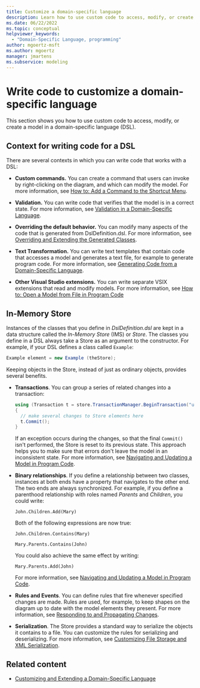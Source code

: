 ```yaml
---
title: Customize a domain-specific language
description: Learn how to use custom code to access, modify, or create a model in a domain-specific language (DSL).
ms.date: 06/22/2022
ms.topic: conceptual
helpviewer_keywords:
  - "Domain-Specific Language, programming"
author: mgoertz-msft
ms.author: mgoertz
manager: jmartens
ms.subservice: modeling
---
```


# Write code to customize a domain-specific language

This section shows you how to use custom code to access, modify, or create a model in a domain-specific language (DSL).

## Context for writing code for a DSL

There are several contexts in which you can write code that works with a DSL:

- **Custom commands.** You can create a command that users can invoke by right-clicking on the diagram, and which can modify the model. For more information, see [How to: Add a Command to the Shortcut Menu](../modeling/how-to-add-a-command-to-the-shortcut-menu.md).

- **Validation.** You can write code that verifies that the model is in a correct state. For more information, see [Validation in a Domain-Specific Language](../modeling/validation-in-a-domain-specific-language.md).

- **Overriding the default behavior.** You can modify many aspects of the code that is generated from DslDefinition.dsl. For more information, see [Overriding and Extending the Generated Classes](../modeling/overriding-and-extending-the-generated-classes.md).

- **Text Transformation.** You can write text templates that contain code that accesses a model and generates a text file, for example to generate program code. For more information, see [Generating Code from a Domain-Specific Language](../modeling/generating-code-from-a-domain-specific-language.md).

- **Other Visual Studio extensions.** You can write separate VSIX extensions that read and modify models. For more information, see [How to: Open a Model from File in Program Code](../modeling/how-to-open-a-model-from-file-in-program-code.md)

## In-Memory Store

Instances of the classes that you define in *DslDefinition.dsl* are kept in a data structure called the *In-Memory Store* (IMS) or *Store*. The classes you define in a DSL always take a Store as an argument to the constructor. For example, if your DSL defines a class called `Example`:

```csharp
Example element = new Example (theStore);
```

Keeping objects in the Store, instead of just as ordinary objects, provides several benefits.

- **Transactions**. You can group a series of related changes into a transaction:

  ```csharp
  using (Transaction t = store.TransactionManager.BeginTransaction("updates"))
  {
    // make several changes to Store elements here
    t.Commit();
  }
  ```

  If an exception occurs during the changes, so that the final `Commit()` isn't performed, the Store is reset to its previous state. This approach helps you to make sure that errors don't leave the model in an inconsistent state. For more information, see [Navigating and Updating a Model in Program Code](../modeling/navigating-and-updating-a-model-in-program-code.md).

- **Binary relationships**. If you define a relationship between two classes, instances at both ends have a property that navigates to the other end. The two ends are always synchronized. For example, if you define a parenthood relationship with roles named *Parents* and *Children*, you could write:

  `John.Children.Add(Mary)`

  Both of the following expressions are now true:

  `John.Children.Contains(Mary)`

  `Mary.Parents.Contains(John)`

  You could also achieve the same effect by writing:

  `Mary.Parents.Add(John)`

  For more information, see [Navigating and Updating a Model in Program Code](../modeling/navigating-and-updating-a-model-in-program-code.md).

- **Rules and Events**. You can define rules that fire whenever specified changes are made. Rules are used, for example, to keep shapes on the diagram up to date with the model elements they present. For more information, see [Responding to and Propagating Changes](../modeling/responding-to-and-propagating-changes.md).

- **Serialization**. The Store provides a standard way to serialize the objects it contains to a file. You can customize the rules for serializing and deserializing. For more information, see [Customizing File Storage and XML Serialization](../modeling/customizing-file-storage-and-xml-serialization.md).

## Related content

- [Customizing and Extending a Domain-Specific Language](../modeling/customizing-and-extending-a-domain-specific-language.md)
